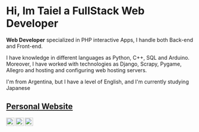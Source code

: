 <h1> Hi, Im Taiel a FullStack Web Developer </h1>

<p> <b>Web Developer</b> specialized in PHP interactive Apps, I handle both Back-end and Front-end. </p>

<p>
I have knowledge in different languages as Python, C++, SQL and Arduino. Moreover, I have worked with technologies as Django, Scrapy, Pygame, Allegro and hosting and configuring web hosting servers.</p>
<p>I'm from Argentina, but I have a level of English, and I'm currently studying Japanese</p>

<h2>
  <a href="https://taieldeluca.com.ar">
    Personal Website
  </a>
</h2>  

<a href="https://www.linkedin.com/in/taiel-de-luca-2056b5249/">
  <img align="left" alt="Mehdi's LinkdeIn" width="22px" src="https://cdn.jsdelivr.net/npm/simple-icons@v3/icons/linkedin.svg" />
</a>
<a href="https://www.instagram.com/taieldeluca/">
  <img align="left" alt="Mehdi's Instagram" width="22px" src="https://cdn.jsdelivr.net/npm/simple-icons@v3/icons/instagram.svg" />
</a>
<a href="https://twitter.com/TaielDeLuca">
  <img align="left" alt="Mehdi's Facebook" width="22px" src="https://cdn.jsdelivr.net/npm/simple-icons@v3/icons/twitter.svg" />
</a>
